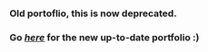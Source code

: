 ### Old portoflio, this is now deprecated.
### Go *[here](https://github.com/valerio-pescatori/portfolio)* for the new up-to-date portfolio :)
